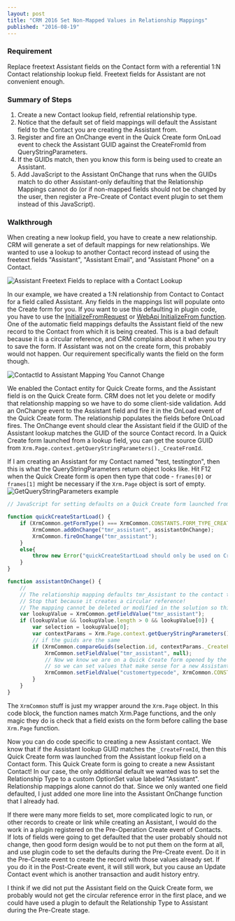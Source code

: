 ```yaml
---
layout: post
title: "CRM 2016 Set Non-Mapped Values in Relationship Mappings"
published: "2016-08-19"
---
```


### Requirement

Replace freetext Assistant fields on the Contact form with a referential 1:N Contact relationship lookup field. Freetext fields for Assistant are not convenient enough.

### Summary of Steps

1. Create a new Contact lookup field, refrential relationship type.
2. Notice that the default set of field mappings will default the Assistant field to the Contact you are creating the Assistant from.
3. Register and fire an OnChange event in the Quick Create form OnLoad event to check the Assistant GUID against the CreateFromId from QueryStringParameters.
4. If the GUIDs match, then you know this form is being used to create an Assistant.
5. Add JavaScript to the Assistant OnChange that runs when the GUIDs match to do other Assistant-only defaulting that the Relationship Mappings cannot do (or if non-mapped fields should not be changed by the user, then register a Pre-Create of Contact event plugin to set them instead of this JavaScript).

### Walkthrough

When creating a new lookup field, you have to create a new relationship.  CRM will generate a set of default mappings for new relationships.  We wanted to use a lookup to another Contact record instead of using the freetext fields "Assistant", "Assistant Email", and "Assistant Phone" on a Contact.

![Assistant Freetext Fields to replace with a Contact Lookup](https://i.imgur.com/o5f21cn.png)

In our example, we have created a 1:N relationship from Contact to Contact for a field called Assistant. Any fields in the mappings list will populate onto the Create form for you. If you want to use this defaulting in plugin code, you have to use the [InitializeFromRequest](https://msdn.microsoft.com/en-us/library/microsoft.crm.sdk.messages.initializefromrequest.aspx") or [WebApi InitializeFrom function](https://msdn.microsoft.com/en-us/library/mt683533.aspx). One of the automatic field mappings defaults the Assistant field of the new record to the Contact from which it is being created. This is a bad default because it is a circular reference, and CRM complains about it when you try to save the form. If Assistant was not on the create form, this probably would not happen. Our requirement specifically wants the field on the form though.

![ContactId to Assistant Mapping You Cannot Change](https://i.imgur.com/cpJpVNj.png)

We enabled the Contact entity for Quick Create forms, and the Assistant field is on the Quick Create form.  CRM does not let you delete or modify that relationship mapping so we have to do some client-side validation.  Add an OnChange event to the Assistant field and fire it in the OnLoad event of the Quick Create form.  The relationship populates the fields before OnLoad fires.  The OnChange event should clear the Assistant field if the GUID of the Assistant lookup matches the GUID of the source Contact record.  In a Quick Create form launched from a lookup field, you can get the source GUID from `Xrm.Page.context.getQueryStringParameters()._CreateFromId`.

If I am creating an Assistant for my Contact named "test, testington", then this is what the QueryStringParameters return object looks like.  Hit F12 when the Quick Create form is open then type that code - `frames[0]` or `frames[1]` might be necessary if the `Xrm.Page` object is sort of empty.
![GetQueryStringParameters example](https://i.imgur.com/JabCMpI.png)

```js
// JavaScript for setting defaults on a Quick Create form launched from a new Assistant lookup field 

function quickCreateStartLoad() {
    if (XrmCommon.getFormType() === XrmCommon.CONSTANTS.FORM_TYPE_CREATE) {
        XrmCommon.addOnChange("tmr_assistant", assistantOnChange);
        XrmCommon.fireOnChange("tmr_assistant");
    }
    else{
        throw new Error("quickCreateStartLoad should only be used on Create forms. Fix that customization!");
    }
}

function assistantOnChange() {
    // 
    // The relationship mapping defaults tmr_Assistant to the contact this quick create form was launched from.
    // Stop that because it creates a circular reference!
    // The mapping cannot be deleted or modified in the solution so this is a workaround.
    var lookupValue = XrmCommon.getFieldValue("tmr_assistant");
    if (lookupValue && lookupValue.length > 0 && lookupValue[0]) {
        var selection = lookupValue[0];
        var contextParams = Xrm.Page.context.getQueryStringParameters();
        // if the guids are the same
        if (XrmCommon.compareGuids(selection.id, contextParams._CreateFromId)) {
            XrmCommon.setFieldValue("tmr_assistant", null);
            // Now we know we are on a Quick Create form opened by the Assistant lookup
            // so we can set values that make sense for a new Assistant record
            XrmCommon.setFieldValue("customertypecode", XrmCommon.CONSTANTS.CONTACT_CUSTOMERTYPECODE_ASSISTANT);
        }
    }
}
```

The `XrmCommon` stuff is just my wrapper around the `Xrm.Page` object.  In this code block, the function names match Xrm.Page functions, and the only magic they do is check that a field exists on the form before calling the base `Xrm.Page` function.

Now you can do code specific to creating a new Assistant contact.  We know that if the Assistant lookup GUID matches the `_CreateFromId`, then this Quick Create form was launched from the Assistant lookup field on a Contact form.  This Quick Create form is going to create a new Assistant Contact!  In our case, the only additional default we wanted was to set the Relationship Type to a custom OptionSet value labeled "Assistant".  Relationship mappings alone cannot do that.  Since we only wanted one field defaulted, I just added one more line into the Assistant OnChange function that I already had.

If there were many more fields to set, more complicated logic to run, or other records to create or link while creating an Assistant, I would do the work in a plugin registered on the Pre-Operation Create event of Contacts.  If lots of fields were going to get defaulted that the user probably should not change, then good form design would be to not put them on the form at all, and use plugin code to set the defaults during the Pre-Create event.  Do it in the Pre-Create event to create the record with those values already set.  If you do it in the Post-Create event, it will still work, but you cause an Update Contact event which is another transaction and audit history entry.

I think if we did not put the Assistant field on the Quick Create form, we probably would not get the circular reference error in the first place, and we could have used a plugin to default the Relationship Type to Assistant during the Pre-Create stage.